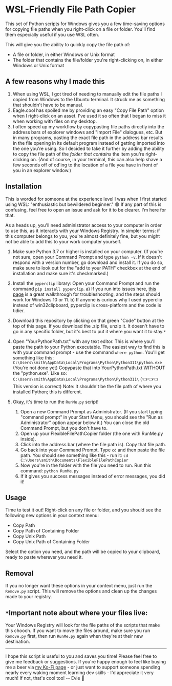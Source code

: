 # WSL-Friendly File Path Copier

This set of Python scripts for Windows gives you a few time-saving options for copying file paths when you right-click on a file or folder. You'll find them especially useful if you use WSL often.

This will give you the ability to quickly copy the file path of:

- A file or folder, in either Windows or Unix format
- The folder that contains the file/folder you're right-clicking on, in either Windows or Unix format

## A few reasons why I made this

1. When using WSL, I got tired of needing to manually edit the file paths I copied from Windows to the Ubuntu terminal. It struck me as something that shouldn't have to be manual.
2. Eagle.cool has spoiled me by providing an easy "Copy File Path" option when I right-click on an asset. I've used it so often that I began to miss it when working with files on my desktop.
3. I often speed up my workflow by copypasting file paths directly into the address bars of explorer windows and "Import File" dialogues, etc. But in many programs, pasting the exact file path in the address bar results in the file opening in its default program instead of getting imported into the one you're using. So I decided to take it further by adding the ability to copy the file path of the _folder that contains_ the item you're right-clicking on. (And of course, in your terminal, this can also help shave a few seconds off of cd'ing to the location of a file you have in front of you in an explorer window.)

## Installation

This is worded for someone at the experience level I was when I first started using WSL: "enthusiastic but bewildered beginner." 😁 If any part of this is confusing, feel free to open an issue and ask for it to be clearer. I'm here for that.

As a heads up, you'll need administrator access to your computer in order to use this, as it interacts with your Windows Registry. In simpler terms: if this computer belongs to you, you're almost definitely fine, but you might not be able to add this to your work computer yourself.

1. Make sure Python 3.7 or higher is installed on your computer. (If you're not sure, open your Command Prompt and type `python -v`. If it doesn't respond with a version number, go download and install it. If you do so, make sure to look out for the "add to your PATH" checkbox at the end of installation and make sure it's checkmarked.)

2. Install the `pyperclip` library: Open your Command Prompt and run the command `pip install pyperclip`.
   a) If you run into issues here, [this page](https://www.alphr.com/install-pip-windows/) is a great walkthrough for troubleshooting, and the steps should work for Windows 10 or 11.
   b) If anyone is curious why I used pyperclip instead of win32clipboard, pyperclip is cross-platform and the code is tidier.

3. Download this repository by clicking on that green "Code" button at the top of this page. If you download the .zip file, unzip it. It doesn't have to go in any specific folder, but it's best to put it where you want it to stay.`*`

4. Open "YourPythonPath.txt" with any text editor. This is where you'll paste the path to your Python executable. The easiest way to find this is with your command prompt - use the command `where python`. You'll get something like this:
   `C:\Users\smith\AppData\Local\Programs\Python\Python311\python.exe` (You're not done yet)
   Copypaste that into YourPythonPath.txt WITHOUT the "python.exe". Like so:
   `C:\Users\smith\AppData\Local\Programs\Python\Python311\` (👈👈👈 This version is correct)
   Note: It shouldn't be the file path of where you installed Python; this is different.

5. Okay, it's time to run the `RunMe.py` script!
   1. Open a new Command Prompt as Administrator. (If you start typing "command prompt" in your Start Menu, you should see the "Run as Administrator" option appear below it.) You can close the old Command Prompt, but you don't have to.
   2. Open up your FlexibleFilePathCopier folder (the one with RunMe.py inside).
   3. Click into the address bar (where the file path is). Copy that file path.
   4. Go back into your Command Prompt. Type `cd` and then paste the file path. You should see something like this - run it:
      `cd C:\Users\smith\Documents\FlexibleFilePathCopier`
   5. Now you're in the folder with the file you need to run. Run this command:
      `python RunMe.py`
   6. If it gives you success messages instead of error messages, you did it!

## Usage

Time to test it out! Right-click on any file or folder, and you should see the following new options in your context menu:

- Copy Path
- Copy Path of Containing Folder
- Copy Unix Path
- Copy Unix Path of Containing Folder

Select the option you need, and the path will be copied to your clipboard, ready to paste wherever you need it.

## Removal

If you no longer want these options in your context menu, just run the `Remove.py` script. This will remove the options and clean up the changes made to your registry.

## `*`Important note about where your files live:

Your Windows Registry will look for the file paths of the scripts that make this chooch. If you want to move the files around, make sure you run `Remove.py` first, then run `RunMe.py` again when they're at their new destination.

---

I hope this script is useful to you and saves you time! Please feel free to give me feedback or suggestions. If you're happy enough to feel like buying me a beer via [my Ko-Fi page](https://ko-fi.com/gvguide) - or just want to support someone spending nearly every waking moment learning dev skills - I'd appreciate it very much! If not, that's cool too! -- Evie 🙂
